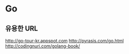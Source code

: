 # Go

## 유용한 URL
http://go-tour-kr.appspot.com
http://pyrasis.com/go.html
http://codingnuri.com/golang-book/

